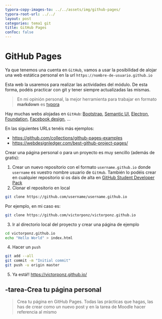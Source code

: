 ```yaml
---
typora-copy-images-to: ../../assets/img/github-pages/
typora-root-url: ../../
layout: post
categories: tema1 git
title: GitHub Pages
conToc: false
---
```

# GitHub Pages
Ya que tenemos una cuenta en `GitHub`, vamos a usar la posibilidad de alojar una web estática personal en la url `https://nombre-de-usuario.github.io`

Esta web la usaremos para realizar las actividades del módulo. De esta forma, podéis practicar con git y tener siempre actualizadas las mismas.

> En mi opinión personal, la mejor herramienta para trabajar en formato **markdown** es [typora](https://typora.io/)

Hay muchas webs alojadas en `GitHub`: [Bootstrap](https://getbootstrap.com/), [Semantic UI](https://semantic-ui.com/), [Electron](https://www.electronjs.org/), [Foundation](https://get.foundation/), [Facebook design](https://design.facebook.com/), ...

En las siguientes URLs tenéis más ejemplos:
* https://github.com/collections/github-pages-examples
* https://webdesignledger.com/best-github-project-pages/

Crear una página personal o para un proyecto es muy sencillo (además de gratis):
1. Crear un nuevo repositorio con el formato `username.github.io` donde `username` es vuestro nombre usuario de `GitHub`. También lo podéis crear en cualquier repositorio si os dais de alta en [GitHub Student Developer Pack](https://education.github.com/students)
2. Clonar el repositorio en local
```bash
git clone https://github.com/username/username.github.io
```
Por ejemplo, en mi caso es:
```bash
git clone https://github.com/victorponz/victorponz.github.io
```
3. Ir al directorio local del proyecto y crear una página de ejemplo
```bash
cd victorponz.github.io
echo "Hello World" > index.html
```
4. Hacer un `push`
```bash
git add --all
git commit -m "Initial commit"
git push -u origin master
```
5. Ya está!! https://victorponz.github.io/

## -tarea-Crea tu página personal
> Crea tu página en GitHub Pages. Todas las prácticas que hagas, las has de crear como un nuevo post y en la tarea de Moodle hacer referencia al mismo